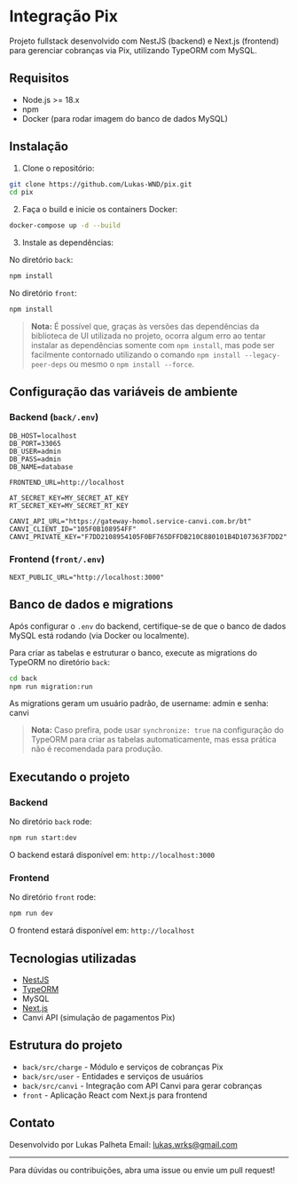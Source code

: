 # Integração Pix

Projeto fullstack desenvolvido com NestJS (backend) e Next.js (frontend) para gerenciar cobranças via Pix, utilizando TypeORM com MySQL.

## Requisitos

- Node.js >= 18.x
- npm
- Docker (para rodar imagem do banco de dados MySQL)

## Instalação

1. Clone o repositório:

```bash
git clone https://github.com/Lukas-WND/pix.git
cd pix
```


2. Faça o build e inicie os containers Docker:

```bash
docker-compose up -d --build
```


3. Instale as dependências:

No diretório `back`:

```bash
npm install
```

No diretório `front`:

```bash
npm install
```
> **Nota:** É possível que, graças às versões das dependências da biblioteca de UI utilizada no projeto, ocorra algum erro ao tentar instalar as dependências somente com `npm install`, mas pode ser facilmente contornado utilizando o comando `npm install --legacy-peer-deps` ou mesmo o `npm install --force`.

## Configuração das variáveis de ambiente

### Backend (`back/.env`)

```env
DB_HOST=localhost
DB_PORT=33065
DB_USER=admin
DB_PASS=admin
DB_NAME=database

FRONTEND_URL=http://localhost

AT_SECRET_KEY=MY_SECRET_AT_KEY
RT_SECRET_KEY=MY_SECRET_RT_KEY

CANVI_API_URL="https://gateway-homol.service-canvi.com.br/bt"
CANVI_CLIENT_ID="105F0B108954FF"
CANVI_PRIVATE_KEY="F7DD2108954105F0BF765DFFDB210C880101B4D107363F7DD2"
```

### Frontend (`front/.env`)

```env
NEXT_PUBLIC_URL="http://localhost:3000"
```


## Banco de dados e migrations

Após configurar o `.env` do backend, certifique-se de que o banco de dados MySQL está rodando (via Docker ou localmente).

Para criar as tabelas e estruturar o banco, execute as migrations do TypeORM no diretório `back`:

```bash
cd back
npm run migration:run
```

As migrations geram um usuário padrão, de username: admin e senha: canvi

> **Nota:** Caso prefira, pode usar `synchronize: true` na configuração do TypeORM para criar as tabelas automaticamente, mas essa prática não é recomendada para produção.


## Executando o projeto

### Backend

No diretório `back` rode:

```bash
npm run start:dev
```

O backend estará disponível em:
`http://localhost:3000`

### Frontend

No diretório `front` rode:

```bash
npm run dev
```

O frontend estará disponível em:
`http://localhost`


## Tecnologias utilizadas

- [NestJS](https://nestjs.com/)
- [TypeORM](https://typeorm.io/)
- MySQL
- [Next.js](https://nextjs.org/)
- Canvi API (simulação de pagamentos Pix)


## Estrutura do projeto

- `back/src/charge` - Módulo e serviços de cobranças Pix
- `back/src/user` - Entidades e serviços de usuários
- `back/src/canvi` - Integração com API Canvi para gerar cobranças
- `front` - Aplicação React com Next.js para frontend


## Contato

Desenvolvido por Lukas Palheta
Email: [lukas.wrks@gmail.com](mailto:lukas.wrks@gmail.com)

---

Para dúvidas ou contribuições, abra uma issue ou envie um pull request!
